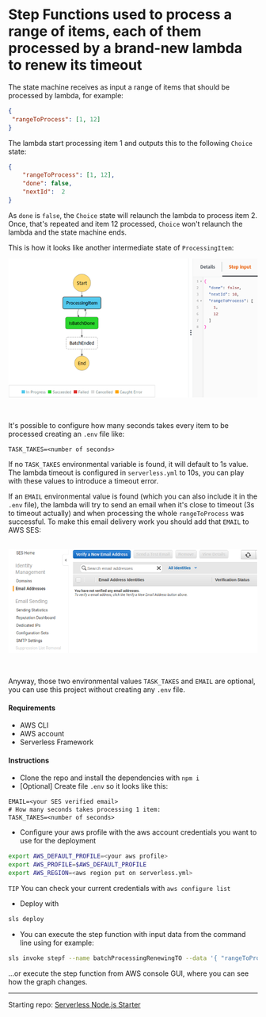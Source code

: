 # Step Functions used to process a range of items, each of them processed by a brand-new lambda to renew its timeout


The state machine receives as input a range of items that should be processed by lambda, for example:
 ```json
{
  "rangeToProcess": [1, 12]
}
 ```

The lambda start processing item 1 and outputs this to the following `Choice` state:
```json
{
    "rangeToProcess": [1, 12],
    "done": false,
    "nextId":  2
}
```
As `done` is `false`, the `Choice` state will relaunch the lambda to process item 2. Once, that's repeated and item 12 processed, `Choice` won't relaunch the lambda and the state machine ends.

This is how it looks like another intermediate state of `ProcessingItem`:
<br />
<p align="center">
  <img src="doc/intermediate.png" />
</p><br />

It's possible to configure how many seconds takes every item to be processed creating an `.env` file like:
```dotenv
TASK_TAKES=<number of seconds>
```
If no `TASK_TAKES` environmental variable is found, it will default to 1s value. The lambda timeout is configured in `serverless.yml` to 10s, you can play with these values to introduce a timeout error.

If an `EMAIL` environmental value is found (which you can also include it in the `.env` file), the lambda will try to send an email when it's close to timeout (3s to timeout actually) and when processing the whole `rangeToProcess` was successful. To make this email delivery work you should add that `EMAIL` to AWS SES:
<br /><br />
<p align="center">
  <img src="doc/sns.png" />
</p><br />

Anyway, those two environmental values `TASK_TAKES` and `EMAIL` are optional, you can use this project without creating any `.env` file.

#### Requirements
* AWS CLI
* AWS account
* Serverless Framework

#### Instructions
* Clone the repo and install the dependencies with `npm i`
* [Optional] Create file `.env` so it looks like this:
```dotenv
EMAIL=<your SES verified email>
# How many seconds takes processing 1 item:
TASK_TAKES=<number of seconds>
```
* Configure your aws profile with the aws account credentials you want to use for the deployment
```bash
export AWS_DEFAULT_PROFILE=<your aws profile>
export AWS_PROFILE=$AWS_DEFAULT_PROFILE
export AWS_REGION=<aws region put on serverless.yml>
```
`TIP` You can check your current credentials with `aws configure list` 
* Deploy with
```bash
sls deploy
```
* You can execute the step function with input data from the command line using for example:
```bash
sls invoke stepf --name batchProcessingRenewingTO --data '{ "rangeToProcess": [1, 12] }'
```
...or execute the step function from AWS console GUI, where you can see how the graph changes.

---
Starting repo: [Serverless Node.js Starter](https://github.com/AnomalyInnovations/serverless-nodejs-starter)
